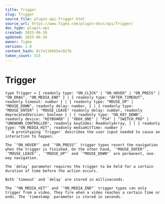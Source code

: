 ```yaml
---
title: Trigger
slug: Trigger
source_file: plugin-api-Trigger.html
source_url: https://www.figma.com/plugin-docs/api/Trigger/
doc_type: plugin-api
created: 2025-06-26
updated: 2025-06-26
owner: figma
version: 1.0
content_hash: 8c7a110465ec8276
token_count: 315
---
```

# Trigger

```
type Trigger = { readonly type: "ON_CLICK" | "ON_HOVER" | "ON_PRESS" | "ON_DRAG", "ON_MEDIA_END" } | { readonly type: "AFTER_TIMEOUT", readonly timeout: number } | { readonly type: "MOUSE_UP" | "MOUSE_DOWN", readonly delay: number, } | { readonly type: "MOUSE_ENTER" | "MOUSE_LEAVE" readonly delay: number, readonly deprecatedVersion: boolean } | { readonly type: "ON_KEY_DOWN", readonly device: "KEYBOARD" | "XBOX_ONE" | "PS4" | "SWITCH_PRO" | "UNKNOWN_CONTROLLER", readonly keyCodes: ReadonlyArray, } | { readonly type: "ON_MEDIA_HIT", readonly mediaHitTime: number }
```A prototyping `Trigger` describes the user input needed to cause an interaction to happen.

The `"ON_HOVER"` and `"ON_PRESS"` trigger types revert the navigation when the trigger is finished. On the other hand, `"MOUSE_ENTER"`, `"MOUSE_LEAVE"`, `"MOUSE_UP"` and `"MOUSE_DOWN"` are permanent, one-way navigation.

The `delay` parameter requires the trigger to be held for a certain duration of time before the action occurs.

Both `timeout` and `delay` are stored in milliseconds.

The `"ON_MEDIA_HIT"` and `"ON_MEDIA_END"` trigger types can only trigger from a video. They fire when a video reaches a certain time or ends. The `timestamp` parameter is stored in seconds.